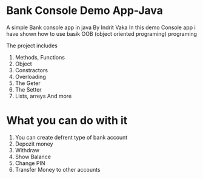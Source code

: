 # Bank Console Demo App-Java
A simple Bank console app in java By Indrit Vaka
In this demo Console app i have shown how to use basik OOB (object oriented programing) programing

The project includes
   1. Methods, Functions
   2. Object
   3. Constractors
   4. Overloading
   5. The Geter
   6. The Setter
   7. Lists, arreys And more

# What you can do with it
1. You can create defrent type of bank account
2. Depozit money 
3. Withdraw
4. Show Balance
5. Change PIN
6. Transfer Money to other accounts

    
